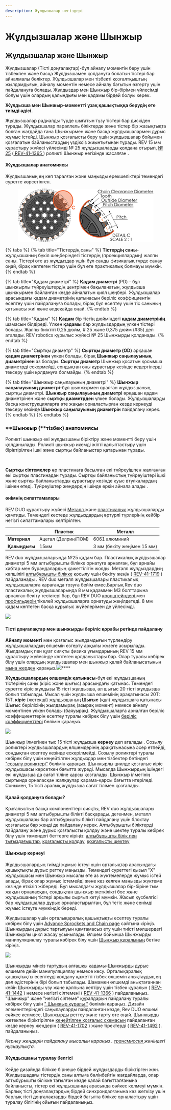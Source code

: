 ```yaml
---
description: Жұлдызшалар негіздері
---
```


# Жұлдызшалар және Шынжыр

## Жұлдызшалар және Шынжыр

Жұлдызшалар (Тісті доңғалақтар)-бұл айналу моментін беру үшін тізбекпен және басқа Жұлдызшамен қолдануға болатын тістері бар айналмалы бөліктер. Жұлдызшалар мен тізбекті қозғалтқыштың жылдамдығын, айналу моментін немесе айналу бағытын өзгерту үшін пайдалануға болады. Жұлдыздар мен Шынжыр бір-бірімен үйлесімді болуы үшін олардың қалыңдығы мен қадамы бірдей болуы керек.

**Жұлдызша мен Шынжыр-моментті ұзақ қашықтыққа берудің өте тиімді әдісі.**

Жұлдызшалар радиалды түрде шығатын түзу тістері бар дискіден тұрады. Жұлдызшалар параллель біліктерде және тістер бір жазықтықта болған жағдайда ғана Шынжырмен және басқа жұлдызшалармен дұрыс жұмыс істейді. Шынжыр қозғалысты беру үшін жұлдызшалар бойымен қозғалатын байланыстардың үздіксіз жиынтығынан тұрады. REV 15 мм құрастыру жүйесі үйлесімді № 25 жұлдызшаларды қолдана отырып, [№ 25](https://www.revrobotics.com/ftc/motion/gears-sprockets-chain/) ([ REV-41-1365 ](https://www.revrobotics.com/rev-41-1365/)) роликті Шынжыр негізінде жасалған .

#### Жұлдызшалар анатомиясы <a href="#anatomy-of-a-sprocket" id="anatomy-of-a-sprocket"></a>

Жұлдызшаның ең көп таралған және маңызды ерекшеліктері төмендегі суретте көрсетілген.

<figure><img src="../../.gitbook/assets/image (1).png" alt=""><figcaption></figcaption></figure>

{% tabs %}
{% tab title="Тістердің саны" %}
**Тістердің саны**-жұлдызшаның бүкіл шеңберіндегі тістердің (проекциялардың) жалпы саны. Тістері өте аз жұлдыздар үшін бұл санды физикалық түрде санау оңай, бірақ көптеген тістер үшін бұл өте практикалық болмауы мүмкін.
{% endtab %}

{% tab title="Қадам диаметрі" %}
**Қадам диаметрі** (PD) - бұл шынжырлы түйреуіштердің центрімен бақыланатын, жұлдызша шынжырмен байланған кезде айналатын қиял шеңбері. Жұлдызшалар арасындағы қадам диаметрінің қатынасын беріліс коэффициентін есептеу үшін пайдалануға болады, бірақ бұл есептеу үшін тіс санының қатынасы жиі және әлдеқайда оңай.
{% endtab %}

{% tab title="Қадам" %}
**Қадам** бір тістің дюйміндегі **қадам диаметрінің** шамасын білдіреді. Үлкен **қадамы** бар жұлдыздардың үлкен тістері болады. Жалпы биіктігі 0,25 дюйм, # 25 және 0,375 дюйм (#35) деп аталады. REV robotics құрылыс жүйесі № 25 Шынжырды қолданады.
{% endtab %}

{% tab title="Сыртқы диаметр" %}
**Сыртқы диаметр (OD)** әрқашан **қадам диаметрінен** үлкен болады, бірақ **Шынжыр саңылауының диаметрінен** аз болады. **Сыртқы диаметр** Шынжыр қосатын қосымша диаметрді ескермейді, сондықтан оны құрастыру кезінде кедергілерді тексеру үшін қолдануға болмайды.
{% endtab %}

{% tab title="Шынжыр саңылауының диаметрі" %}
**Шынжыр саңылауының диаметрі**-бұл шынжырмен оралған жұлдызшаның сыртқы диаметрі. **Шынжыр саңылауының диаметрі** әрқашан қадам диаметрінен және с**ыртқы диаметрден** үлкен болады. Жұлдызшаларды басқа конструкцияларға өте жақын орналастырған кезде кернеуді тексеру кезінде **Шынжыр саңылауының диаметрін** пайдалану керек.
{% endtab %}
{% endtabs %}



### **Шынжыр (**тізбек) анатомиясы <a href="#anatomy-of-chain" id="anatomy-of-chain"></a>

Роликті шынжыр екі жұлдызшаны біріктіру және моментті беру үшін қолданылады. Роликті шынжыр икемді жіпті қалыптастыру үшін біріктірілген ішкі және сыртқы байланыстар қатарынан тұрады.&#x20;

<figure><img src="https://2589213514-files.gitbook.io/~/files/v0/b/gitbook-legacy-files/o/assets%2F15mm%2F-M9ZGlVpJ2_dYVZwzOHf%2F-M9ZHmV0-Ztn6yJAhmzn%2F2.png?generation=1591894289998304&#x26;alt=media" alt=""><figcaption></figcaption></figure>

**Сыртқы сілтемелер** әр пластинаға басылған екі түйреуішпен жалғанған екі сыртқы пластинадан тұрады. Сыртқы байланыстың түйреуіштері ішкі және сыртқы байланыстарды құрастыру кезінде қуыс втулкалардың ішінен өтеді. Түйреуіштер жеңдердің ішінде еркін айнала алады .

#### өнімнің сипаттамалары <a href="#product-specifications" id="product-specifications"></a>

REV DUO құрастыру жүйесі [Металл ](https://www.revrobotics.com/competition/ftc/motion/rotary-motion/chain-sprockets/metal-25-sprockets/)және [пластикалық ](https://www.revrobotics.com/competition/ftc/motion/rotary-motion/chain-sprockets/plastic-25-sprockets/)жұлдызшаларды қамтиды. Төмендегі кестеде жұлдыздардың әртүрлі түрлерінің кейбір негізгі сипаттамалары келтірілген.

|               | Пластик             | Металл                      |
| ------------- | ------------------- | --------------------------- |
| **Материал**  | Ацетал (Делрин/ПОМ) | 6061 алюминий               |
| **Қалыңдығы** | 15мм                | 3 мм (бекіту жеңімен 15 мм) |

REV duo жұлдызшаларында №25 қадам бар. Пластикалық жұлдызшалар диаметрі 5 мм алтыбұрышты білікке орнатуға арналған, бұл арнайы хабтар мен бұрандалардың қажеттілігін жояды. Металл жұлдыздардың көпшілігі [алтыбұрышты білікке](https://www.revrobotics.com/ftc/motion/bearings-linear-slides-pillow-blocks/) қосылу үшін бекіту жеңін ( [REV-41-1719](https://www.revrobotics.com/rev-41-1719/) ) пайдаланады . REV duo металл жұлдызшалары пластикалық жұлдызшаларға қарағанда тозуға бейім емес.Барлық Rev duo пластикалық жұлдызшаларында 8 мм қадаммен M3 болттарына арналған бекіту тесіктері бар, бұл REV DUO [кронштейндері ](https://www.revrobotics.com/ftc/structure/)мен [профильдерін ](https://www.revrobotics.com/ftc/structure/15mm-extrusion/)тікелей жұлдызшаларға орнатуды жеңілдетеді. 8 мм қадам көптеген басқа құрылыс жүйелерімен де үйлесімді.

![](https://2589213514-files.gitbook.io/\~/files/v0/b/gitbook-legacy-files/o/assets%2F15mm%2F-M9ZGlVpJ2\_dYVZwzOHf%2F-M9ZHmVKmo\_Y6Z92vjWX%2F22.png?generation=1591894290038882\&alt=media)

#### Тісті доңғалақтар мен шынжырды беріліс қорабы ретінде пайдалану <a href="#using-sprockets-and-chain-as-a-powertrain" id="using-sprockets-and-chain-as-a-powertrain"></a>

**Айналу моменті** мен қозғалыс жылдамдығын түрлендіру жұлдызшалардың өлшемін өзгерту арқылы жүзеге асырылады. Жылдамдық пен қуат сияқты физика ұғымдарының REV 15 мм құрастыру жүйесінде көптеген қолданыстары бар. Олар туралы көбірек білу үшін олардың жұлдызшалар мен шынжыр қалай байланысатынын [мына жерден](https://bolt-m3.gitbook.io/bolt.m3-rev-duo-build-system-introduction/motion/sprockets-and-chain) қараңыз.![](https://2589213514-files.gitbook.io/\~/files/v0/b/gitbook-legacy-files/o/assets%2F-M5yw0n8IneF5-9ybLjT%2F-M9cjsEeccObg7Rw8T-N%2F-M9clZlqHK2PVLoeGZQm%2FSpeed%20Torque%20Sprockets.png?alt=media\&token=748ce988-cb53-4bde-8471-efc4d2d5c1bc)****

**Жұлдызшалардың өлшемдік қатынасы**-бұл екі жұлдызшаның тістерінің саны (кіріс және шығыс) арасындағы қатынас. Төмендегі суретте кіріс жұлдызы 15 тісті жұлдызша, ал шығыс 20 тісті жұлдызша болып табылады. Мысал үшін жұлдызша өлшемінің арақатынасы 20T: 15T. **кіріс** (жетекші) жұлдызшаның **Шығыс** (құл) жұлдызшаға қатынасы Шығыс берілісінің жылдамырақ (азырақ момент) немесе айналу моментінен үлкен болады (баяуырақ). Жұлдызшаларға арналған беріліс коэффициенттерін есептеу туралы көбірек білу үшін [беріліс коэффициенттері](https://bolt-m3.gitbook.io/bolt.m3-rev-duo-build-system-introduction/motion/sprockets-and-chain) бөлімін қараңыз.

![](https://2589213514-files.gitbook.io/\~/files/v0/b/gitbook-legacy-files/o/assets%2F-M5yw0n8IneF5-9ybLjT%2F-M9\_EIXVT8LyOu9g5Yc0%2F-M9\_NHsIrzJ2NEXEKk12%2Fimage.png?alt=media\&token=2c70a158-33f4-434e-82f1-d141ea058f18)

Шынжыр ілмегінен тыс 15 тісті жұлдызша **кернеу** деп аталады . Созылу роликтері жұлдызшалардың өлшемдерінің арақатынасына әсер етпейді, сондықтан есептеу кезінде ескерілмейді. Созылу роликтері туралы көбірек білу үшін кеңейтілген жұлдыздар мен тізбектер бетіндегі ["созылу роликтері"](https://bolt-m3.gitbook.io/bolt.m3-rev-duo-build-system-introduction/motion/sprockets-and-chain) бөлімін қараңыз. Шынжырлы циклде қозғалыс кіріс жұлдызшасы көрсеткен бағытта жүреді. Мысалда Шынжырдың ішіндегі екі жұлдызша да сағат тіліне қарсы қозғалады. Шынжыр ілмегінің сыртында орналасқан жалқаулар қарама-қарсы бағытта итеріледі. Сонымен, 15 тісті аралық жұлдызша сағат тілімен қозғалады.

#### Қалай қолдануға болады? <a href="#how-to-use-rev-duo-sprockets-and-chain" id="how-to-use-rev-duo-sprockets-and-chain"></a>

Қозғалыстың басқа компоненттері сияқты, REV duo жұлдызшалары диаметрі 5 мм алтыбұрышты білікті басқарады. дегенмен, металл жұлдызшалары бар алтыбұрышты білікті пайдалану үшін блоктау қозғалысы бар жеңді де пайдалану керек. Алтыбұрышты біліктерді пайдалану және дұрыс қозғалысты қолдау және шектеу туралы көбірек білу үшін төмендегі беттерге кіріңіз: [алтыбұрышты білік пен тығыздағыштар](https://bolt-m3.gitbook.io/bolt.m3-rev-duo-build-system-introduction/motion/introduction-to-motion/hex-shaft-and-spacers), [қозғалысты қолдау](https://bolt-m3.gitbook.io/bolt.m3-rev-duo-build-system-introduction/building-techniques/supporting-motion), [қозғалысты шектеу](https://bolt-m3.gitbook.io/bolt.m3-rev-duo-build-system-introduction/building-techniques/constraining-motion)

#### Шынжыр кернеуі

Жұлдызшалардың тиімді жұмыс істеуі үшін орталықтар арасындағы қашықтықты дұрыс реттеу маңызды. Төмендегі суреттегі қызыл "X" жұлдызшасы мен Шынжыр мысалы өте аз жүктемелерде жұмыс істей алады, бірақ олар жұмыс істемейді және кез келген маңызды жүктеме кезінде өткізіп жібереді. Бұл мысалдағы жұлдызшалар бір-біріне тым жақын орналасқан, сондықтан шынжыр жеткілікті бос және жұлдызшаның тістері арқылы сырғып кетуі мүмкін. Жасыл құсбелгісі бар жұлдызшалар дұрыс орналастырылған, бұл тегіс және сенімді жұмыс істеуге мүмкіндік береді.

Жұлдызшалар үшін орталықаралық қашықтықты есептеу туралы көбірек білу үшін [Advance Sprockets and Chain page](https://bolt-m3.gitbook.io/bolt.m3-rev-duo-build-system-introduction/motion/sprockets-and-chain) сайтына кіріңіз. Шынжырдың дұрыс тартылуын қамтамасыз ету үшін тиісті мөлшердегі Шынжырлы цикл жасау ұсынылады. Өлшем бойынша Шынжырды манипуляциялау туралы көбірек білу үшін [Шынжыр құралының](https://bolt-m3.gitbook.io/bolt.m3-rev-duo-build-system-introduction/motion/sprockets-and-chain) бетіне кіріңіз.

![](https://2589213514-files.gitbook.io/\~/files/v0/b/gitbook-legacy-files/o/assets%2F-M5yw0n8IneF5-9ybLjT%2F-M9\_EIXVT8LyOu9g5Yc0%2F-M9\_Nhn3b\_qUQLsJsZei%2Fimage.png?alt=media\&token=491dfe06-e131-4e32-9eb9-95783beb0877)

Шынжырды мінсіз тартудың алғашқы қадамы-Шынжырды дұрыс өлшемге дейін манипуляциялау немесе кесу. Орталықаралық қашықтықты есептеуді қолдану қажетті тізбек өлшемін анықтаудың ең дәл әдістерінің бірі болып табылады. Шамамен өлшемді анықтағаннан кейін Шынжырды үзу және қалпына келтіру үшін тізбек құралын ( [REV-41-1442](https://www.revrobotics.com/rev-41-1442/) ) немесе негізгі сілтемені ( [REV-41-1366](https://www.revrobotics.com/rev-41-1366/) ) пайдаланыңыз. "Шынжыр" және "негізгі сілтеме" құралдарын пайдалану туралы көбірек білу үшін [" Шынжыр құралы "](https://bolt-m3.gitbook.io/bolt.m3-rev-duo-build-system-introduction/motion/sprockets-and-chain) бөлімін қараңыз. Дизайн элементтеріндегі саңылауларды пайдаланған кезде, Rev DUO өлшемі сәйкес келмесе, Шынжырды реттеу және тарту өте оңай. Шынжырды жетекпен біріктірілген [кеңейтілген қозғалыс схемасын](https://bolt-m3.gitbook.io/bolt.m3-rev-duo-build-system-introduction/motion/sprockets-and-chain) пайдаланған кезде кернеу жеңдерін ( [REV-41-1702](https://www.revrobotics.com/rev-41-1702/) ) және тіректерді ( [REV-41-1492](https://www.revrobotics.com/rev-41-1492/) ). пайдаланыңыз.

_Кернеу жеңдерін пайдалану мысалын қараңыз ._ [_трансмиссия_ ](https://bolt-m3.gitbook.io/bolt.m3-rev-duo-build-system-introduction/motion/sprockets-and-chain)_жөніндегі нұсқаулықта._

#### Жұлдызшаны туралау белгісі <a href="#sprocket-alignment-mark" id="sprocket-alignment-mark"></a>

Кейде дизайнда білікке бірнеше бірдей жұлдыздарды біріктірген жөн. Жұлдызшадағы тістердің саны алтыға бөлінбейтін жағдайларда, олар алтыбұрышты білікке тағылған кезде қалай бағытталғанына байланысты, тістер екі жұлдызшаның арасында сәйкес келмеуі мүмкін. Барлық тісті доңғалақтардың бірдей синхрондалғанына көз жеткізу үшін барлық тісті доңғалақтарды бірдей бағытта білікке орналастыру үшін туралау білігінің ойығын пайдаланыңыз.
